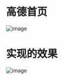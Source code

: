 # 高德首页


![image](https://github.com/yixiaolunhui/FGaoDeIndexDemo/blob/master/gif/gaode_300.gif?raw=true)

# 实现的效果

![image](https://github.com/yixiaolunhui/FGaoDeIndexDemo/blob/master/gif/fgaode_300.gif?raw=true)
